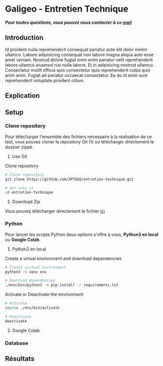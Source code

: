 # Galigeo -  Entretien Technique
***Pour toutes questions, vous pouvez nous contacter à ce [mail](mailto:jpierrat@galigeo.com)***

## Introduction

Id proident nulla reprehenderit consequat pariatur aute elit dolor minim ullamco. Labore adipisicing consequat non labore magna aliqua aute esse amet veniam. Nostrud dolore fugiat enim enim pariatur velit reprehenderit labore ullamco eiusmod nisi nulla labore. Et in adipisicing nostrud ullamco. Consectetur mollit officia quis consectetur quis reprehenderit culpa quis anim anim. Fugiat ad pariatur occaecat consectetur. Ea do id enim sunt reprehenderit voluptate proident cillum.

## Explication

## Setup

### Clone repository

Pour télécharger l'ensemble des fichiers nécessaire à la réalisation de ce test, vous pouvez cloner le repository Git (1) ou télécharger directement le dossier zippé.

1. Use Git

Clone repository
```bash
# Clone repository
git clone https://github.com/JPTGGO/entretien-technique.git

# Get into it
cd entretien-technique
```

2. Download Zip

Vous pouvez télécharger directement le fichier [ici](https://github.com/JPTGGO/entretien-technique/archive/refs/heads/main.zip)

### Python

Pour lancer les scripts Python deux options s'offre à vous, __Python3 en local__ ou __Google Colab__.

1. Python3 en local

Create a virtual environment and download dependencies
```bash
# Create virtual environment
python3 -m venv env

# Download dependencies
./env/bin/python3 -m pip install -r requirements.txt
```

Activate or Deactivate the environment
```bash
# Activate
source ./env/bin/activate

# Deactivate
deactivate
```

2. Google Colab



### Database

## Résultats
